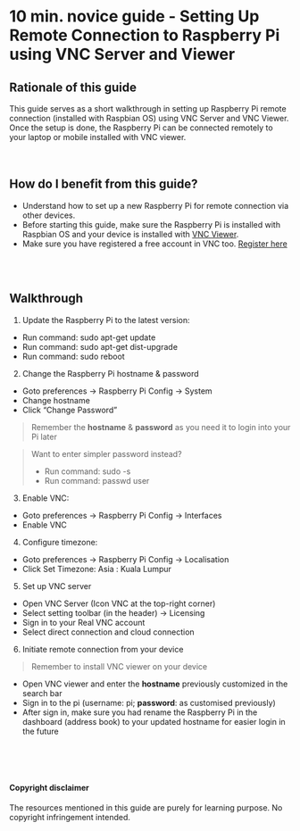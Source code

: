 # 10 min. novice guide - Setting Up Remote Connection to Raspberry Pi using VNC Server and Viewer

## Rationale of this guide
This guide serves as a short walkthrough in setting up Raspberry Pi remote connection (installed with Raspbian OS) using VNC Server and VNC Viewer. 
Once the setup is done, the Raspberry Pi can be connected remotely to your laptop or mobile installed with VNC viewer.
<br>
<br>
<br>

## How do I benefit from this guide?
- Understand how to set up a new Raspberry Pi for remote connection via other devices. 
- Before starting this guide, make sure the Raspberry Pi is installed with Raspbian OS and your device is installed with [VNC Viewer](https://www.realvnc.com/en/connect/download/viewer/). 
- Make sure you have registered a free account in VNC too. [Register here](https://manage.realvnc.com/en/)
<br>
<br>

## Walkthrough
1)	Update the Raspberry Pi to the latest version: 
-	Run command: sudo apt-get update
-	Run command: sudo apt-get dist-upgrade
-	Run command: sudo reboot 

2)	Change the Raspberry Pi hostname & password
-	Goto preferences -> Raspberry Pi Config -> System 
-	Change hostname
-	Click “Change Password”
> Remember the **hostname** & **password** as you need it to login into your Pi later

> Want to enter simpler password instead? 
> - Run command: sudo -s 
> - Run command: passwd user

3)	Enable VNC:
-	Goto preferences -> Raspberry Pi Config -> Interfaces 
-	Enable VNC

4)	Configure timezone:
-	Goto preferences -> Raspberry Pi Config -> Localisation 
-	Click Set Timezone: Asia : Kuala Lumpur

5)	Set up VNC server
-	Open VNC Server (Icon VNC at the top-right corner)
-	Select setting toolbar (in the header) -> Licensing
-	Sign in to your Real VNC account 
-	Select direct connection and cloud connection

6)	Initiate remote connection from your device
>	Remember to install VNC viewer on your device  
-	Open VNC viewer and enter the **hostname** previously customized in the search bar 
-	Sign in to the pi (username: pi; **password**: as customised previously)
-	After sign in, make sure you had rename the Raspberry Pi in the dashboard (address book) to your updated hostname for easier login in the future
<br>
<br>
<br>

#### Copyright disclaimer
The resources mentioned in this guide are purely for learning purpose. No copyright infringement intended.
